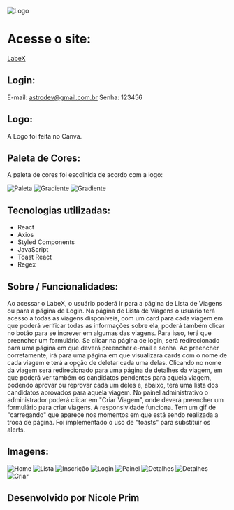 ![Logo](./img-readme/logo.png)

# Acesse o site:

<a href=http://labex-nicole.surge.sh>LabeX</a>

## Login:

E-mail: astrodev@gmail.com.br
Senha: 123456

## Logo:

A Logo foi feita no Canva.

## Paleta de Cores:

A paleta de cores foi escolhida de acordo com a logo:

![Paleta](./img-readme/paletalabex.png)
![Gradiente](./img-readme/GRADIENTE2.png)
![Gradiente](./img-readme/gradiente.png)

## Tecnologias utilizadas:

- React
- Axios
- Styled Components
- JavaScript
- Toast React
- Regex

## Sobre / Funcionalidades:

Ao acessar o LabeX, o usuário poderá ir para a página de Lista de Viagens ou para a página de Login. Na página de Lista de Viagens o usuário terá acesso a todas as viagens disponíveis, com um card para cada viagem em que poderá verificar todas as informações sobre ela, poderá também clicar no botão para se increver em algumas das viagens. Para isso, terá que preencher um formulário. Se clicar na página de login, será redirecionado para uma página em que deverá preencher e-mail e senha. Ao preencher corretamente, irá para uma página em que visualizará cards com o nome de cada viagem e terá a opção de deletar cada uma delas. Clicando no nome da viagem será redirecionado para uma página de detalhes da viagem, em que poderá ver também os candidatos pendentes para aquela viagem, podendo aprovar ou reprovar cada um deles e, abaixo, terá uma lista dos candidatos aprovados para aquela viagem. No painel administrativo o administrador poderá clicar em "Criar Viagem", onde deverá preencher um formulário para criar viagens. A responsividade funciona. Tem um gif de "carregando" que aparece nos momentos em que está sendo realizada a troca de página. Foi implementado o uso de "toasts" para substituir os alerts.

## Imagens:

![Home](./img-readme/home.png)
![Lista](./img-readme/lista.png)
![Inscrição](./img-readme/inscricao.png)
![Login](./img-readme/login.png)
![Painel](./img-readme/painel.png)
![Detalhes](./img-readme/detalhes.png)
![Detalhes](./img-readme/detalhess.png)
![Criar](./img-readme/criar.png)

## Desenvolvido por Nicole Prim
